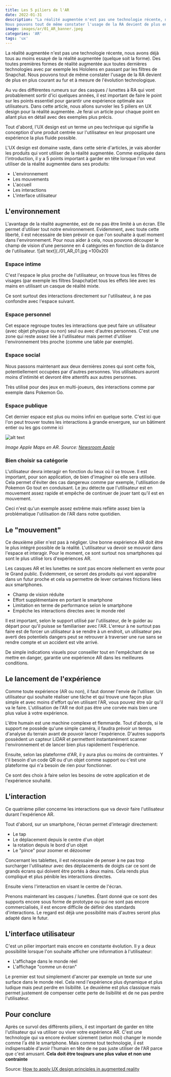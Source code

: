 ```yaml
---
title: Les 5 piliers de l'AR
date: 2022-01-31
description: "La réalité augmentée n'est pas une technologie récente, nous avons déjà tous au moins essayé de la réalité augmentée (quelque soit la forme). Des toutes premières formes de réalité augmentée aux toutes dernières technologies avec par exemple les Hololens en passant par les filtres de Snapchat. 
Nous pouvons tout de même constater l'usage de la RA devient de plus en plus courant au fur et à mesure de l'évolution technologique. "
image: images/ar/01_AR_banner.jpeg
categories: 'AR'
tags: 'ux'
---
```


La réalité augmentée n'est pas une technologie récente, nous avons déjà tous au moins essayé de la réalité augmentée (quelque soit la forme). Des toutes premières formes de réalité augmentée aux toutes dernières technologies avec par exemple les Hololens en passant par les filtres de Snapchat. 
Nous pouvons tout de même constater l'usage de la RA devient de plus en plus courant au fur et à mesure de l'évolution technologique. 

Au vu des différentes rumeurs sur des casques / lunettes à RA qui vont probablement sortir d'ici quelques années, il est important de faire le point sur les points essentiel pour garantir une expérience optimale aux utilisateurs.
Dans cette article, nous allons survoler les 5 piliers en UX design pour la réalité augmentée. Je ferai un article pour chaque point en allant plus en détail avec des exemples plus précis.

Tout d'abord, l'UX design est un terme un peu technique qui signifie la conception d'une produit centrée sur l'utilisateur en leur proposant une expérience la plus fluide possible.

L'UX design est domaine vaste, dans cette série d'articles, je vais aborder les produits qui vont utiliser de la réalité augmentée. Comme expliquée dans l'introduction, il y a 5 points important à garder en tête lorsque l'on veut utiliser de la réalité augmentée dans ses produits:

- L'environnement
- Les mouvements
- L'accueil
- Les interactions
- L'interface utilisateur

## L'environnement
L'avantage de la réalité augmentée, est de ne pas être limité à un écran. Elle permet d'utiliser tout notre environnement.
Evidemment, avec toute cette liberté, il est nécessaire de bien prévoir ce que l'on souhaite à quel moment dans l'environnement. Pour nous aider à cela, nous pouvons découper le champ de vision d'une personne en 4 catégories en fonction de la distance de l'utilisateur.
![alt text](./01_AR_01.jpg =100x20)

### Espace intime
C'est l'espace le plus proche de l'utilisateur, on trouve tous les filtres de visages (par exemple les filtres Snapchat)et tous les effets liée avec les mains en utilisant un casque de réalité mixte.

Ce sont surtout des interactions directement sur l'utilisateur, à ne pas confondre avec l'espace suivant.

### Espace personnel
Cet espace regroupe toutes les interactions que peut faire un utilisateur (avec objet physique ou non) seul ou avec d'autres personnes. C'est une zone qui reste assez liée à l'utilisateur mais permet d'utiliser l'environnement très proche (comme une table par exemple).

### Espace social
Nous passons maintenant aux deux dernières zones qui sont cette fois, potentiellement occupées par d'autres personnes. Vos utilisateurs auront moins d'intimité et devront être attentifs aux autres personnes.

Très utilisé pour des jeux en multi-joueurs, des interactions comme par exemple dans Pokemon Go.

### Espace publique
Cet dernier espace est plus ou moins infini en quelque sorte. C'est ici que l'on peut trouver toutes les interactions à grande envergure, sur un bâtiment entier ou les gps comme ici

![alt text](/images/ar/01_AR_01.jpg)

*Image Apple Maps en AR. Source: [Newsroom Apple](https://www.apple.com/newsroom/2021/09/apple-maps-introduces-new-ways-to-explore-major-cities-in-3d/)*

### Bien choisir sa catégorie
L'utilisateur devra interagir en fonction du lieux où il se trouve. Il est important, pour son application, de bien d'imaginer où elle sera utilisée. Cela permet d'éviter des cas dangereux comme par exemple, l'utilisation de Pokemon Go tout en conduisant. Le jeu détecte que l'utilisateur est en mouvement assez rapide et empêche de continuer de jouer tant qu'il est en mouvement. 

Ceci n'est qu'un exemple assez extrême  mais reflète assez bien la problématique l'utilisation de l'AR dans notre quotidien.

## Le "mouvement" 
Ce deuxième pilier n'est pas à négliger. Une bonne expérience AR doit être le plus intégré possible de la réalité. L'utilisateur va devoir se mouvoir dans l'espace et interagir. Pour le moment, ce sont surtout nos smartphones qui sont le plus utilisé lors d'expériences AR. 

Les casques AR et les lunettes ne sont pas encore réellement en vente pour le Grand public. Evidemment, ce seront des produits qui vont apparaître dans un futur proche et cela va permettre de lever certaines frictions liées aux smartphones.
- Champ de vision réduite
- Effort supplémentaire en portant le smartphone
- Limitation en terme de performance selon le smartphone
- Empêche les interactions directes avec le monde réel

Il est important, selon le support utilisé par l'utilisateur, de le guider au départ pour qu'il puisse se familiariser avec l'AR. L'erreur à ne surtout pas faire est de forcer un utilisateur à se rendre à un endroit, un utilisateur peu averti des potentiels dangers peut se retrouver à traverser une rue sans se rendre compte et un accident est vite arrivé.

De simple indications visuels pour conseiller tout en l'empêchant de se mettre en danger, garantie une expérience AR dans les meilleures conditions.

## Le lancement de l'expérience
Comme toute expérience (AR ou non), il faut donner l'envie de l'utiliser. Un utilisateur qui souhaite réaliser une tâche et qui trouve une façon plus simple et avec moins d'effort qu'en utilisant l'AR, vous pouvez être sûr qu'il va le faire. L'utilisation de l'AR ne doit pas être une corvée mais bien une plus value à votre expérience.

L'être humain est une machine complexe et flemmarde. Tout d'abords, si le support ne possède qu'une simple caméra, il faudra prévoir un temps d'analyse du terrain avant de pouvoir lancer l'expérience. D'autres supports possèdent un capteur LiDAR et permettent instantanément scanner l'environnement et de lancer bien plus rapidement l'expérience.

Ensuite, selon las plateforme d'AR, il y aura plus ou moins de contraintes. Y t'il besoin d'un code QR ou d'un objet comme support ou c'est une plateforme qui n'a besoin de rien pour fonctionner.

Ce sont des choix à faire selon les besoins de votre application et de l'expérience souhaité.

## L'interaction
Ce quatrième pilier concerne les interactions que va devoir faire l'utilisateur durant l'expérience AR.

Tout d'abord, sur un smartphone, l'écran permet d'interagir directement:
- Le tap
- Le déplacement depuis le centre d'un objet 
- la rotation depuis le bord d'un objet
- Le "pince" pour zoomer et dézoomer

Concernant les tablettes, il est nécessaire de penser à ne pas trop surcharger l'utilisateur avec des déplacements de doigts car ce sont de grands écrans qui doivent être portés à deux mains. Cela rends plus compliqué et plus pénible les interactions directes.

Ensuite viens l'interaction en visant le centre de l'écran.

Prenons maintenant les casques / lunettes. Étant donné que ce sont des supports encore sous forme de prototype ou qui ne sont pas encore commercialisés, il est encore difficile de définir des standards d'interactions.
Le regard est déjà une possibilité mais d'autres seront plus adapté dans le futur.

## L'interface utilisateur
C'est un pilier important mais encore en constante évolution. Il y a deux possibilité lorsque l'on souhaite afficher une information à l'utilisateur:
- L'affichage dans le monde réel
- L'affichage "comme un écran"

Le premier est tout simplement d'ancrer par exemple un texte sur une surface dans le monde réel. Cela rend l'expérience plus dynamique et plus ludique mais peut perdre en lisibilité.
Le deuxième est plus classique mais permet justement de compenser cette perte de lisibilité et de ne pas perdre l'utilisateur.

## Pour conclure
Après ce survol des différents piliers, il est important de garder en tête l'utilisateur qui va utiliser ou vivre votre expérience AR.
C'est une technologie qui va encore évoluer sûrement (selon moi) changer le monde comme l'a été le smartphone. Mais comme tout technologie, il est indispensable d'avoir l'humain en tête de ne pas juste utiliser de l'AR parce que c'est amusant. **Cela doit être toujours une plus value et non une contrainte** 

Source: [How to apply UX design principles in augmented reality](https://www.wikitude.com/blog-ux-design-for-augmented-reality/)